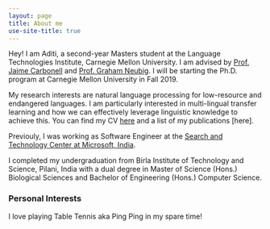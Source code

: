 ```yaml
---
layout: page
title: About me
use-site-title: true
---
```


Hey! I am Aditi, a second-year Masters student at the Language Technologies Institute, Carnegie Mellon University. I am advised by [Prof. Jaime Carbonell](https://www.cs.cmu.edu/~jgc/)  and [Prof. Graham Neubig](http://phontron.com). I will be starting the Ph.D. program at Carnegie Mellon University in Fall 2019.


My research interests are natural language processing for low-resource and endangered languages. I am particularly interested in multi-lingual transfer learning and how we can effectively leverage linguistic knowledge to achieve this. 
You can find my CV [here](http://aditi138.github.io/cv) and a list of my publications [here]. 

Previouly, I was working as Software Engineer at the [Search and Technology Center at Microsoft, India](https://www.microsoft.com/en-in/msidc/). 

I completed my undergraduation from Birla Institute of Technology and Science, Pilani, India with a dual degree in Master of Science (Hons.) Biological Sciences and Bachelor of Engineering (Hons.) Computer Science. 

### Personal Interests

I love playing Table Tennis aka Ping Ping in my spare time!
